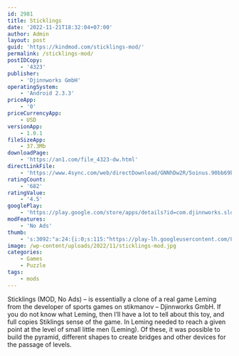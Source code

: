```yaml
---
id: 2981
title: Sticklings
date: '2022-11-21T18:32:04+07:00'
author: Admin
layout: post
guid: 'https://kindmod.com/sticklings-mod/'
permalink: /sticklings-mod/
postIDCopy:
    - '4323'
publisher:
    - 'Djinnworks GmbH'
operatingSystem:
    - 'Android 2.3.3'
priceApp:
    - '0'
priceCurrencyApp:
    - USD
versionApp:
    - 1.0.1
fileSizeApp:
    - 37.3Mb
downloadPage:
    - 'https://an1.com/file_4323-dw.html'
directLinkFile:
    - 'https://www.4sync.com/web/directDownload/GNNhDw2R/5oinus.90bb69b868c9a2b7f990b351784402a1'
ratingCount:
    - '682'
ratingValue:
    - '4.5'
googlePlay:
    - 'https://play.google.com/store/apps/details?id=com.djinnworks.sld'
modFeatures:
    - 'No Ads'
thumb:
    - 's:3092:"a:24:{i:0;s:115:"https://play-lh.googleusercontent.com/8H7GaoJW3X9OIUL9QId5X5CbG70SN_vIARv8jzfy0pMW5pNT5xm5USc9KjiqFfl3ByY=w526-h296";i:1;s:114:"https://play-lh.googleusercontent.com/SK_EObDOCIPnZzlT7ZT6MI0ycTTuokKWx4d-6_lSYwKienCW6HdgJ7OizjDrsp0sRA=w526-h296";i:2;s:115:"https://play-lh.googleusercontent.com/2FUVp4Rb1o47wydQnUVkUZ_6bNnn107dpguUkYidrteYElaaEqiy-w6HgxQRaC0yi6M=w526-h296";i:3;s:115:"https://play-lh.googleusercontent.com/rIU2-W5oXXP3sCebOxqehAbGGDSeFV33Exe2x78MewsbknWE-9OWTDQVepvUyabzzg4=w526-h296";i:4;s:114:"https://play-lh.googleusercontent.com/J8gJDBM3lyw_J9uEh_GeO3er63rQB2YCsKwdVOX9k0ri2hZx7XRbW4wT1XQ47QhPpA=w526-h296";i:5;s:116:"https://play-lh.googleusercontent.com/xyf35bbEfAki4B70b_MCf4FxEhi6FVR3yf5N_xciIDCx4X8Uw9ROe-RFnb9Dd0KMAjtB=w526-h296";i:6;s:115:"https://play-lh.googleusercontent.com/ClvdekFSvHJCIXSXhY25B9weR79ce1R_wKuRGPHS6jZEigFEoiSqMbYqSbiAPOuTj7k=w526-h296";i:7;s:115:"https://play-lh.googleusercontent.com/QQnkiGkoMXVWGVL3ivPpI9HUF8ynQDhL-dHycITaeblv0g5NyGWDq7ZyE1aVmDQeAHY=w526-h296";i:8;s:115:"https://play-lh.googleusercontent.com/DIoYsZ0Mxo6-purWX-hbBweuryAfnTZahv9NUtINKflte-sYecuBmAowdc4yY_WHsRo=w526-h296";i:9;s:116:"https://play-lh.googleusercontent.com/ehox9ZloOkJFLlocjT7G6XpJOaKokw_YmjYbljldgdZ2pfjVKLNliTKlkjY_c94un_yX=w526-h296";i:10;s:115:"https://play-lh.googleusercontent.com/KomNLS8HBVsomE9sveKcQj4YRLbKT-gOuBwIryeB67t6gd7Rsxs5fRDHJy8QTneATjY=w526-h296";i:11;s:114:"https://play-lh.googleusercontent.com/JPuTHi9wN-ltQe9K_T8D7bMwPVefNElvwnJOo9owJzU2jYz8z4vga7qEJGgXzCbDXw=w526-h296";i:12;s:115:"https://play-lh.googleusercontent.com/98BEHUZxEYFDwDxEmj-uua4uK-hLiFxhj1vosa3f_kKS1sHE1cSH8rdA4QTnN6MGQkk=w526-h296";i:13;s:116:"https://play-lh.googleusercontent.com/smnOeA4d_TUV2g56gWID3DmS64guNXVpwYLKZWQG4h8Evm74ZkCadTZYH8aieTV9uCOd=w526-h296";i:14;s:115:"https://play-lh.googleusercontent.com/R_jzVztDO0FsMuHZHZqOHZOOydIdW51Tgi43zduExK6QuOSpZo-rkinTw-3jBdjdEuo=w526-h296";i:15;s:115:"https://play-lh.googleusercontent.com/RMcrxMbmM6iIJvmbkAj_HAK6iier7kLLUuH7bqDDTyZe2nH1i5qOvT1K9fLow5KFJQw=w526-h296";i:16;s:116:"https://play-lh.googleusercontent.com/SbPpbV8W0YtMxZqy3TO3XHYLu7f5SzJFK8LsPUS1Qu7gNFXk6m-RC5L2BNsEjfv2SU2D=w526-h296";i:17;s:114:"https://play-lh.googleusercontent.com/UJ7cTMB06_V_gP2M4I-WSsy0FV-43gnYscUtLDLRHp-469tNlfHqsr8TUgGTWQMuDQ=w526-h296";i:18;s:114:"https://play-lh.googleusercontent.com/0qP54EGjRg30rey5MXW23eH3DpAib81nH4gcfM6OeVNDX1-QPzyQWrrmIXS_uQ3HXQ=w526-h296";i:19;s:114:"https://play-lh.googleusercontent.com/m7bgKBcli1WGr833qaUMf89AQq4td3kpXqLHjbO0YwMxOIGAUbUX2YbH5Af5ACkxjQ=w526-h296";i:20;s:115:"https://play-lh.googleusercontent.com/Xo_970HW2qHr5YsSKjjaUrm5ZoWv8iNbUDxK2uZ7WVQBG8nt4lNVw6xQEwytNuX8rUA=w526-h296";i:21;s:115:"https://play-lh.googleusercontent.com/fJIbzTtx-VWfUjvQc-assu1mKgemhvO4s3Uq2Omio002vDj7FXgAdVuZsLsWImzJHVc=w526-h296";i:22;s:115:"https://play-lh.googleusercontent.com/tjYR4TrnJDPFr8JRMd8je4FSngLknzehMcaEurrBulhQOm2IGaFs7kzmutYafseoohM=w526-h296";i:23;s:116:"https://play-lh.googleusercontent.com/d_OeT5_UNTT-wJ0HPjMyZpJTUBhr_jTCFJ22Kw-8ULKLAn2KJb6AqZkNsW1Qn_GRbsHt=w526-h296";}";'
image: /wp-content/uploads/2022/11/sticklings-mod.jpg
categories:
    - Games
    - Puzzle
tags:
    - mods
---
```


Sticklings (MOD, No Ads) – is essentially a clone of a real game Leming from the developer of sports games on stikmanov – Djinnworks GmbH. If you do not know what Leming, then I’ll have a lot to tell about this toy, and full copies Stiklings sense of the game. In Leming needed to reach a given point at the level of small little men (Leming). Of these, it was possible to build the pyramid, different shapes to create bridges and other devices for the passage of levels.